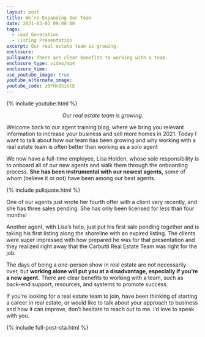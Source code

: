 ```yaml
---
layout: post
title: We’re Expanding Our Team
date: 2021-03-03 09:00:00
tags:
  - Lead Generation
  - Listing Presentation
excerpt: Our real estate team is growing.
enclosure:
pullquote: There are clear benefits to working with a team.
enclosure_type: video/mp4
enclosure_time:
use_youtube_image: true
youtube_alternate_image:
youtube_code: z5FHn8SiotE
---
```


{% include youtube.html %}

<p style="text-align: center;"><em>Our real estate team is growing.</em></p>

Welcome back to our agent training blog, where we bring you relevant information to increase your business and sell more homes in 2021. Today I want to talk about how our team has been growing and why working with a real estate team is often better than working as a solo agent

We now have a full-time employee, Lisa Holden, whose sole responsibility is to onboard all of our new agents and walk them through the onboarding process. **She has been instrumental with our newest agents,** some of whom (believe it or not) have been among our best agents.

{% include pullquote.html %}

One of our agents just wrote her fourth offer with a client very recently, and she has three sales pending. She has only been licensed for less than four months\!

Another agent, with Lisa’s help, just put his first sale pending together and is taking his first listing along the shoreline with an expired listing. The clients were super impressed with how prepared he was for that presentation and they realized right away that the Carbutti Real Estate Team was right for the job.

The days of being a one-person show in real estate are not necessarily over, but **working alone will put you at a disadvantage, especially if you’re a new agent.** There are clear benefits to working with a team, such as back-end support, resources, and systems to promote success.

If you’re looking for a real estate team to join, have been thinking of starting a career in real estate, or would like to talk about your approach to business and how it can improve, don’t hesitate to reach out to me. I’d love to speak with you.

{% include full-post-cta.html %}

